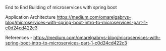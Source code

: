 End to End Building of microservices with spring boot

Application Architecture
https://medium.com/omarelgabrys-blog/microservices-with-spring-boot-intro-to-microservices-part-1-c0d24cd422c3


References - https://medium.com/omarelgabrys-blog/microservices-with-spring-boot-intro-to-microservices-part-1-c0d24cd422c3
